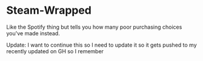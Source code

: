 # Steam-Wrapped
Like the Spotify thing but tells you how many poor purchasing choices you've made instead.

Update: I want to continue this so I need to update it so it gets pushed to my recently updated on GH so I remember
